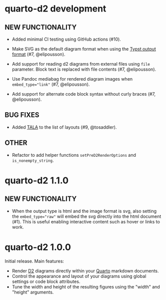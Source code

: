 # quarto-d2 development

## NEW FUNCTIONALITY

* Added minimal CI testing using GitHub actions (#10).

* Make SVG as the default diagram format when using the [Typst output format](https://quarto.org/docs/output-formats/typst.html) (#7, @elipousson).
  
* Add support for reading d2 diagrams from external files using `file` parameter. Block text is replaced with file contents (#7, @elipousson).
  
* Use Pandoc mediabag for rendered diagram images when `embed_type="link"` (#7, @elipousson).

* Add support for alternate code block syntax without curly braces (#7, @elipousson).

## BUG FIXES

* Added [TALA](https://d2lang.com/tour/tala/) to the list of layouts (#9, @tosaddler).

## OTHER

* Refactor to add helper functions `setPreD2RenderOptions` and `is_nonempty_string`.

# quarto-d2 1.1.0

## NEW FUNCTIONALITY

- When the output type is html and the image format is svg, also setting the `embed_type="raw"` will embed the svg directly into the html document (#1). This is useful enabling interactive content such as hover or links to work.

# quarto-d2 1.0.0

Initial release. Main features:

- Render [D2](https://d2lang.com) diagrams directly within your [Quarto](https://quarto.org) markdown documents. 
- Control the appearance and layout of your diagrams using global settings or code block attributes.
- Tune the width and height of the resulting figures using the "width" and "height" arguments.
